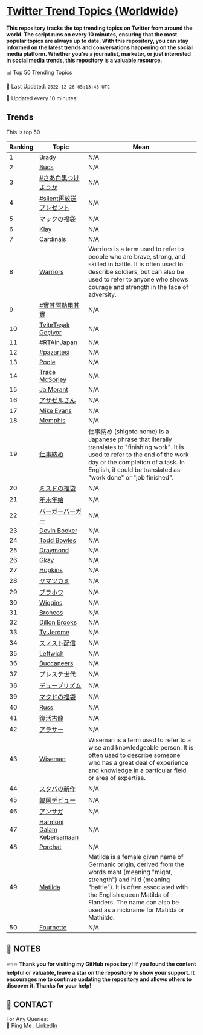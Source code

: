 [Twitter Trend Topics (Worldwide)](https://github.com/ErcinDedeoglu/Twitter-Trend-Topics)
==========

**This repository tracks the top trending topics on Twitter from around the world. 
The script runs on every 10 minutes, ensuring that the most popular topics are always up to date. 
With this repository, you can stay informed on the latest trends and conversations happening on the social media platform. 
Whether you're a journalist, marketer, or just interested in social media trends, this repository is a valuable resource.**


📊 Top 50 Trending Topics

📆 Last Updated: `2022-12-26 05:13:43 UTC`

🔧 Updated every 10 minutes!


## Trends

This is top 50

| Ranking | Topic | Mean |
| ------- | ------------ | ------------ |
| 1 | [Brady](http://twitter.com/search?q=Brady) | N/A |
| 2 | [Bucs](http://twitter.com/search?q=Bucs) | N/A |
| 3 | [#さあ白黒つけようか](http://twitter.com/search?q=%23%e3%81%95%e3%81%82%e7%99%bd%e9%bb%92%e3%81%a4%e3%81%91%e3%82%88%e3%81%86%e3%81%8b) | N/A |
| 4 | [#silent再放送プレゼント](http://twitter.com/search?q=%23silent%e5%86%8d%e6%94%be%e9%80%81%e3%83%97%e3%83%ac%e3%82%bc%e3%83%b3%e3%83%88) | N/A |
| 5 | [マックの福袋](http://twitter.com/search?q=%e3%83%9e%e3%83%83%e3%82%af%e3%81%ae%e7%a6%8f%e8%a2%8b) | N/A |
| 6 | [Klay](http://twitter.com/search?q=Klay) | N/A |
| 7 | [Cardinals](http://twitter.com/search?q=Cardinals) | N/A |
| 8 | [Warriors](http://twitter.com/search?q=Warriors) | Warriors is a term used to refer to people who are brave, strong, and skilled in battle. It is often used to describe soldiers, but can also be used to refer to anyone who shows courage and strength in the face of adversity. |
| 9 | [#實其阿點用其實](http://twitter.com/search?q=%23%e5%af%a6%e5%85%b6%e9%98%bf%e9%bb%9e%e7%94%a8%e5%85%b6%e5%af%a6) | N/A |
| 10 | [TvitırTaşak Geçiyor](http://twitter.com/search?q=Tvit%c4%b1rTa%c5%9fak+Ge%c3%a7iyor) | N/A |
| 11 | [#RTAinJapan](http://twitter.com/search?q=%23RTAinJapan) | N/A |
| 12 | [#pazartesi](http://twitter.com/search?q=%23pazartesi) | N/A |
| 13 | [Poole](http://twitter.com/search?q=Poole) | N/A |
| 14 | [Trace McSorley](http://twitter.com/search?q=Trace+McSorley) | N/A |
| 15 | [Ja Morant](http://twitter.com/search?q=Ja+Morant) | N/A |
| 16 | [アザゼルさん](http://twitter.com/search?q=%e3%82%a2%e3%82%b6%e3%82%bc%e3%83%ab%e3%81%95%e3%82%93) | N/A |
| 17 | [Mike Evans](http://twitter.com/search?q=Mike+Evans) | N/A |
| 18 | [Memphis](http://twitter.com/search?q=Memphis) | N/A |
| 19 | [仕事納め](http://twitter.com/search?q=%e4%bb%95%e4%ba%8b%e7%b4%8d%e3%82%81) | 仕事納め (shigoto nome) is a Japanese phrase that literally translates to "finishing work". It is used to refer to the end of the work day or the completion of a task. In English, it could be translated as "work done" or "job finished". |
| 20 | [ミスドの福袋](http://twitter.com/search?q=%e3%83%9f%e3%82%b9%e3%83%89%e3%81%ae%e7%a6%8f%e8%a2%8b) | N/A |
| 21 | [年末年始](http://twitter.com/search?q=%e5%b9%b4%e6%9c%ab%e5%b9%b4%e5%a7%8b) | N/A |
| 22 | [バーガーバーガー](http://twitter.com/search?q=%e3%83%90%e3%83%bc%e3%82%ac%e3%83%bc%e3%83%90%e3%83%bc%e3%82%ac%e3%83%bc) | N/A |
| 23 | [Devin Booker](http://twitter.com/search?q=Devin+Booker) | N/A |
| 24 | [Todd Bowles](http://twitter.com/search?q=Todd+Bowles) | N/A |
| 25 | [Draymond](http://twitter.com/search?q=Draymond) | N/A |
| 26 | [Gkay](http://twitter.com/search?q=Gkay) | N/A |
| 27 | [Hopkins](http://twitter.com/search?q=Hopkins) | N/A |
| 28 | [ヤマツカミ](http://twitter.com/search?q=%e3%83%a4%e3%83%9e%e3%83%84%e3%82%ab%e3%83%9f) | N/A |
| 29 | [ブラホワ](http://twitter.com/search?q=%e3%83%96%e3%83%a9%e3%83%9b%e3%83%af) | N/A |
| 30 | [Wiggins](http://twitter.com/search?q=Wiggins) | N/A |
| 31 | [Broncos](http://twitter.com/search?q=Broncos) | N/A |
| 32 | [Dillon Brooks](http://twitter.com/search?q=Dillon+Brooks) | N/A |
| 33 | [Ty Jerome](http://twitter.com/search?q=Ty+Jerome) | N/A |
| 34 | [スノスト配信](http://twitter.com/search?q=%e3%82%b9%e3%83%8e%e3%82%b9%e3%83%88%e9%85%8d%e4%bf%a1) | N/A |
| 35 | [Leftwich](http://twitter.com/search?q=Leftwich) | N/A |
| 36 | [Buccaneers](http://twitter.com/search?q=Buccaneers) | N/A |
| 37 | [プレステ世代](http://twitter.com/search?q=%e3%83%97%e3%83%ac%e3%82%b9%e3%83%86%e4%b8%96%e4%bb%a3) | N/A |
| 38 | [デュープリズム](http://twitter.com/search?q=%e3%83%87%e3%83%a5%e3%83%bc%e3%83%97%e3%83%aa%e3%82%ba%e3%83%a0) | N/A |
| 39 | [マクドの福袋](http://twitter.com/search?q=%e3%83%9e%e3%82%af%e3%83%89%e3%81%ae%e7%a6%8f%e8%a2%8b) | N/A |
| 40 | [Russ](http://twitter.com/search?q=Russ) | N/A |
| 41 | [復活古龍](http://twitter.com/search?q=%e5%be%a9%e6%b4%bb%e5%8f%a4%e9%be%8d) | N/A |
| 42 | [アラサー](http://twitter.com/search?q=%e3%82%a2%e3%83%a9%e3%82%b5%e3%83%bc) | N/A |
| 43 | [Wiseman](http://twitter.com/search?q=Wiseman) | Wiseman is a term used to refer to a wise and knowledgeable person. It is often used to describe someone who has a great deal of experience and knowledge in a particular field or area of expertise. |
| 44 | [スタバの新作](http://twitter.com/search?q=%e3%82%b9%e3%82%bf%e3%83%90%e3%81%ae%e6%96%b0%e4%bd%9c) | N/A |
| 45 | [韓国デビュー](http://twitter.com/search?q=%e9%9f%93%e5%9b%bd%e3%83%87%e3%83%93%e3%83%a5%e3%83%bc) | N/A |
| 46 | [アンサガ](http://twitter.com/search?q=%e3%82%a2%e3%83%b3%e3%82%b5%e3%82%ac) | N/A |
| 47 | [Harmoni Dalam Kebersamaan](http://twitter.com/search?q=Harmoni+Dalam+Kebersamaan) | N/A |
| 48 | [Porchat](http://twitter.com/search?q=Porchat) | N/A |
| 49 | [Matilda](http://twitter.com/search?q=Matilda) | Matilda is a female given name of Germanic origin, derived from the words maht (meaning "might, strength") and hild (meaning "battle"). It is often associated with the English queen Matilda of Flanders. The name can also be used as a nickname for Matilda or Mathilde. |
| 50 | [Fournette](http://twitter.com/search?q=Fournette) | N/A |




## 📝 NOTES

⭐⭐⭐ **Thank you for visiting my GitHub repository! If you found the content helpful or valuable, leave a star on the repository to show your support. It encourages me to continue updating the repository and allows others to discover it. Thanks for your help!**

## 📨 CONTACT

 For Any Queries:  
            🏓 Ping Me : [LinkedIn](https://www.linkedin.com/in/ercindedeoglu/)